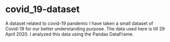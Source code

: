 # covid_19-dataset
A dataset related to covid-19 pandemic 
I have taken a small dataset of Covid-19 for our better understanding purpose.
The data used here is till 29 April 2020.
I analyzed this data using the Pandas DataFrame.
